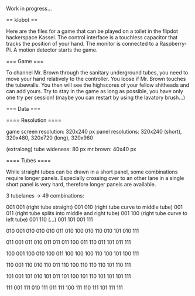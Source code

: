 Work in progress...

== klobot ==

Here are the files for a game that can be played on a toilet in the flipdot 
hackerspace Kassel. The control interface is a touchless capacitor that tracks the 
position of your hand. The monitor is connected to a Raspberry-Pi. A motion 
detector starts the game.

=== Game ===

To channel Mr. Brown through the sanitary underground tubes, you need to move 
your hand relatively to the controller. You loose if Mr. Brown touches the 
tubewalls. You then will see the highscores of your fellow shitheads and can add 
yours. Try to stay in the game as long as possible, you have only one try per 
session! (maybe you can restart by using the lavatory brush...) 

=== Data ===

==== Resolution ====

game screen resolution: 320x240 px
panel resolutions: 320x240 (short), 320x480, 320x720 (long), 320x960 

(extralong)
tube wideness: 80 px
mr.brown: 40x40 px

==== Tubes ====

While straight tubes can be drawn in a short panel, some combinations require 
longer panels. Especially crossing over to an other lane in a single short panel is 
very hard, therefore longer panels are available.

3 tubelanes -> 49 combinations:

001 001 (right tube straight)
001 010 (right tube curve to middle tube)
001 011 (right tube splits into middle and right tube)
001 100 (right tube curve to left tube)
001 110 (...)
001 101
001 111

010 001
010 010
010 011
010 100
010 110
010 101
010 111

011 001
011 010
011 011
011 100
011 110
011 101
011 111

100 001
100 010
100 011
100 100
100 110
100 101
100 111

110 001
110 010
110 011
110 100
110 110
110 101
110 111

101 001
101 010
101 011
101 100
101 110
101 101
101 111

111 001
111 010
111 011
111 100
111 110
111 101
111 111


